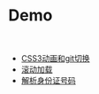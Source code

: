 # Demo
 
* [CSS3动画和git切换](https://do-doing.github.io/practice/gifSwitch/demo.html)
* [滚动加载](https://do-doing.github.io/practice/scrollLoad/demo.html)
* [解析身份证号码](https://do-doing.github.io/practice/IDcard/IDcard.HTML)
